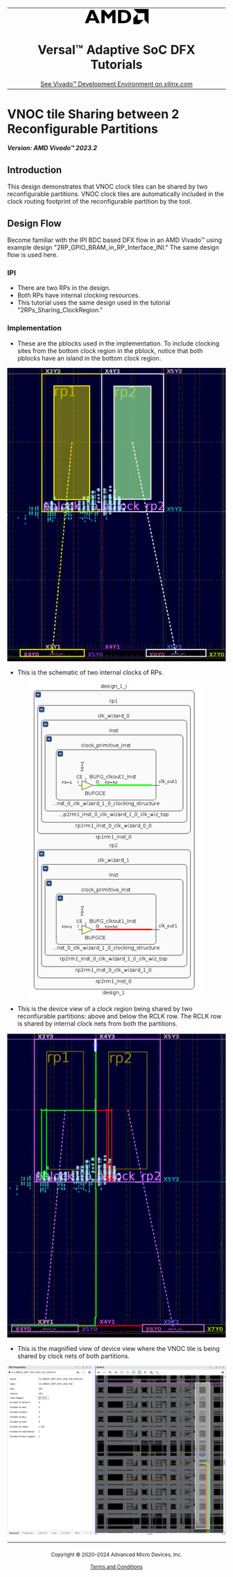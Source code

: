 ﻿<table class="sphinxhide" width="100%">
 <tr width="100%">
    <td align="center"><img src="https://github.com/Xilinx/Image-Collateral/blob/main/xilinx-logo.png?raw=true" width="30%"/><h1>Versal™ Adaptive SoC DFX Tutorials</h1>
    <a href="https://www.xilinx.com/products/design-tools/vivado.html">See Vivado™ Development Environment on xilinx.com</a>
    </td>
 </tr>
</table>

# VNOC tile Sharing between 2 Reconfigurable Partitions

***Version: AMD Vivado&trade; 2023.2***

## Introduction

This design demonstrates that VNOC clock tiles can be shared by two reconfigurable partitions. VNOC clock tiles are automatically included in the clock routing footprint of the reconfigurable partition by the tool. 

## Design Flow

Become familiar with the IPI BDC based DFX flow in an AMD Vivado&trade; using example design "2RP_GPIO_BRAM_in_RP_Interface_INI." The same design flow is used here.

### IPI 

- There are two RPs in the design.
- Both RPs have internal clocking resources.
- This tutorial uses the same design used in the tutorial "2RPs_Sharing_ClockRegion."

### Implementation 

- These are the pblocks used in the implementation. To include clocking sites from the bottom clock region in the pblock, notice that both pblocks have an island in the bottom clock region. 

<p align="center">
  <img src="./images/pblocks.png?raw=true" alt="pblocks"/>
</p>

- This is the schematic of two internal clocks of RPs.

<p align="center">
  <img src="./images/vnoc_sharing_schematic.png?raw=true" alt="vnoc_sharing_schematic"/>
</p>

-  This is the device view of a clock region being shared by two reconfiurable partitions: above and below the RCLK row. The RCLK row is shared by internal clock nets from both the partitions.

<p align="center">
  <img src="./images/vnoc_tile_sharing.png?raw=true" alt="vnoc_sharing"/>
</p>

- This is the magnified view of device view where the VNOC tile is being shared by clock nets of both partitions.

<p align="center">
  <img src="./images/voc_shared_tile.png?raw=true" alt="voc_shared_tile"/>
</p>


<hr class="sphinxhide"></hr>

<p class="sphinxhide" align="center"><sub>Copyright © 2020–2024 Advanced Micro Devices, Inc.</sub></p>

<p class="sphinxhide" align="center"><sup><a href="https://www.amd.com/en/corporate/copyright">Terms and Conditions</a></sup></p>
